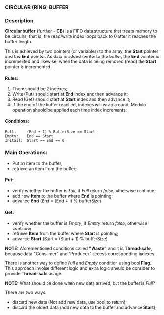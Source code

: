 ### CIRCULAR (RING) BUFFER

### Description

**Circular buffer** (further - **CB**) is a FIFO data structure that treats memory to be circular; that is, 
the read/write index loops back to 0 after it reaches the buffer length. 

This is achieved by two pointers (or variables) to the array, the **Start** pointer and the **End** pointer.
As data is added (write) to the buffer, the **End** pointer is incremented and likewise, when the data is being removed 
(read) the **Start** pointer is incremented. 

#### Rules:

1. There should be 2 indexes;
2. Write (Put) should start at **End** index and then advance it;
3. Read (Get) should start at **Start** index and then advance it;
4. If the end of the buffer reached, indexes will wrap around. Modulo operation shuold be applied each time index increments;

#### Conditions:
```
Full:     (End + 1) % BufferSize == Start
Empty:    End == Start
Initail:  Start == End == 0
```

### Main Operations:

* Put an item to the buffer;
* retrieve an item from the buffer;

#### Put:

* verify whether the buffer is *Full*, if *Full* return *false*, otherwise continue;
* add new **Item** to the buffer where **End** is pointing;
* advance **End** (End = (End + 1) % bufferSize)

#### Get:

* verify whether the buffer is *Empty*, if *Empty* return *false*, otherwise continue;
* retrieve **Item** from the buffer where **Start** is pointing;
* advance **Start** (Start = (Start + 1) % bufferSize)

**NOTE:** Aforementioned conditions called **"Waste"** and it is **Thread-safe**, because data "Consumer" and "Producer" access 
corresponding indexes.

There is another way to define *Full* and *Empty* condition using bool **Flag**. 
This approach involse different logic and extra logic should be consider to provide **Thread-safe** usage.

**NOTE:** What should be done when new data arrived, but the buffer is *Full*?

There are two ways: 
* discard new data (Not add new data, use bool to return);
* discard the oldest data (add new data to the buffer and advance **Start**); 

